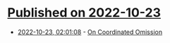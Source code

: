 # [Published on 2022-10-23](index.md)

* [2022-10-23, 02:01:08](https://lobste.rs/s/aypdkj/on_coordinated_omission) - [On Coordinated Omission](https://resources.scylladb.com/scylladb-engineering/on-coordinated-omission)
